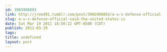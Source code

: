```yaml
---
id: 3965908893
link: http://jreed91.tumblr.com/post/3965908893/a-u-s-defense-official-said-the-united-states-is
slug: a-u-s-defense-official-said-the-united-states-is
date: Sat Mar 19 2011 18:50:22 GMT-0500 (CDT)
publish: 2011-03-19
tags: 
title: undefined
layout: post
---
```




